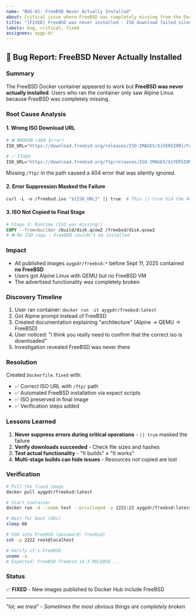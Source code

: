 ```yaml
---
name: "BUG-01: FreeBSD Never Actually Installed"
about: Critical issue where FreeBSD was completely missing from the Docker image
title: "[FIXED] FreeBSD was never installed - ISO download failed silently"
labels: bug, critical, fixed
assignees: aygp-dr
---
```


## 🐛 Bug Report: FreeBSD Never Actually Installed

### Summary
The FreeBSD Docker container appeared to work but **FreeBSD was never actually installed**. Users who ran the container only saw Alpine Linux because FreeBSD was completely missing.

### Root Cause Analysis

#### 1. Wrong ISO Download URL
```dockerfile
# ❌ BROKEN (404 Error)
ISO_URL="https://download.freebsd.org/releases/ISO-IMAGES/${VERSION}/FreeBSD-${VERSION}-${ARCH}-disc1.iso"

# ✅ FIXED
ISO_URL="https://download.freebsd.org/ftp/releases/ISO-IMAGES/${VERSION}/FreeBSD-${VERSION}-${ARCH}-disc1.iso"
```
Missing `/ftp/` in the path caused a 404 error that was silently ignored.

#### 2. Error Suppression Masked the Failure
```dockerfile
curl -L -o /freebsd.iso "${ISO_URL}" || true  # This || true hid the 404!
```

#### 3. ISO Not Copied to Final Stage
```dockerfile
# Stage 3: Runtime (ISO was missing!)
COPY --from=builder /build/disk.qcow2 /freebsd/disk.qcow2
# ❌ No ISO copy - FreeBSD couldn't be installed
```

### Impact
- All published images `aygpdr/freebsd:*` before Sept 11, 2025 contained **no FreeBSD**
- Users got Alpine Linux with QEMU but no FreeBSD VM
- The advertised functionality was completely broken

### Discovery Timeline
1. User ran container: `docker run -it aygpdr/freebsd:latest`
2. Got Alpine prompt instead of FreeBSD
3. Created documentation explaining "architecture" (Alpine → QEMU → FreeBSD)
4. User noticed: "i think you really need to confirm that the correct iso is downloaded"
5. Investigation revealed FreeBSD was never there

### Resolution
Created `Dockerfile.fixed` with:
- ✅ Correct ISO URL with `/ftp/` path
- ✅ Automated FreeBSD installation via expect scripts
- ✅ ISO preserved in final image
- ✅ Verification steps added

### Lessons Learned
1. **Never suppress errors during critical operations** - `|| true` masked the failure
2. **Verify downloads succeeded** - Check file sizes and hashes
3. **Test actual functionality** - "It builds" ≠ "It works"
4. **Multi-stage builds can hide issues** - Resources not copied are lost

### Verification
```bash
# Pull the fixed image
docker pull aygpdr/freebsd:latest

# Start container
docker run -d --name test --privileged -p 2222:22 aygpdr/freebsd:latest

# Wait for boot (60s)
sleep 60

# SSH into FreeBSD (password: freebsd)
ssh -p 2222 root@localhost

# Verify it's FreeBSD
uname -a
# Expected: FreeBSD freebsd 14.3-RELEASE ...
```

### Status
✅ **FIXED** - New images published to Docker Hub include FreeBSD

---
*"lol; we tried" - Sometimes the most obvious things are completely broken*